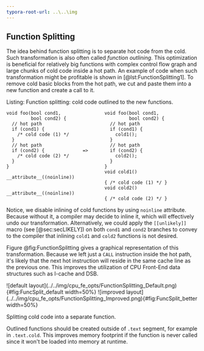 ```yaml
---
typora-root-url: ..\..\img
---
```


## Function Splitting 

The idea behind function splitting is to separate hot code from the cold. Such transformation is also often called *function outlining*. This optimization is beneficial for relatively big functions with complex control flow graph and large chunks of cold code inside a hot path. An example of code when such transformation might be profitable is shown in [@lst:FunctionSplitting1]. To remove cold basic blocks from the hot path, we cut and paste them into a new function and create a call to it.

Listing: Function splitting: cold code outlined to the new functions.

~~~~ {#lst:FunctionSplitting1 .cpp}
void foo(bool cond1,                void foo(bool cond1,
         bool cond2) {                       bool cond2) {
  // hot path                         // hot path
  if (cond1) {                        if (cond1) {
    /* cold code (1) */                 cold1(); 
  }                                   }
  // hot path                         // hot path
  if (cond2) {              =>        if (cond2) {
    /* cold code (2) */                 cold2(); 
  }                                   }
}                                   }
                                    void cold1() __attribute__((noinline)) 
                                    { /* cold code (1) */ }
                                    void cold2() __attribute__((noinline))
                                    { /* cold code (2) */ }
~~~~~~~~~~~~~~~~~~~~~~~~~~~~~~~~~~~~~~~~~~~~~~~~~

Notice, we disable inlining of cold functions by using `noinline` attribute. Because without it, a compiler may decide to inline it, which will effectively undo our transformation. Alternatively, we could apply the `[[unlikely]]` macro (see [@sec:secLIKELY]) on both `cond1` and `cond2` branches to convey to the compiler that inlining `cold1` and `cold2` functions is not desired.

Figure @fig:FunctionSplitting gives a graphical representation of this transformation. Because we left just a `CALL` instruction inside the hot path, it's likely that the next hot instruction will reside in the same cache line as the previous one. This improves the utilization of CPU Front-End data structures such as I-cache and DSB.

<div id="fig:FunctionSplitting">
![default layout](../../img/cpu_fe_opts/FunctionSplitting_Default.png){#fig:FuncSplit_default width=50%}
![improved layout](../../img/cpu_fe_opts/FunctionSplitting_Improved.png){#fig:FuncSplit_better width=50%}

Splitting cold code into a separate function.
</div>

Outlined functions should be created outside of `.text` segment, for example in `.text.cold`. This improves memory footprint if the function is never called since it won't be loaded into memory at runtime.
